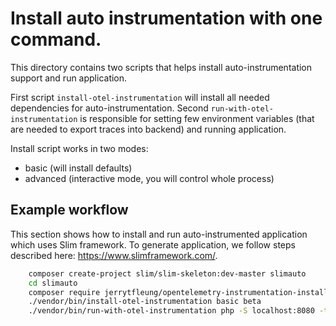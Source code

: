 # Install auto instrumentation with one command.

This directory contains two scripts that helps install auto-instrumentation support and run application.

First script `install-otel-instrumentation` will install all needed dependencies for auto-instrumentation. Second `run-with-otel-instrumentation` is responsible for setting few environment variables (that are needed to export traces into backend) and running application.

Install script works in two modes:

- basic (will install defaults)
- advanced (interactive mode, you will control whole process)

## Example workflow

This section shows how to install and run auto-instrumented application which uses Slim framework.
To generate application, we follow steps described here: https://www.slimframework.com/.

```bash
    composer create-project slim/slim-skeleton:dev-master slimauto
    cd slimauto
    composer require jerrytfleung/opentelemetry-instrumentation-installer
    ./vendor/bin/install-otel-instrumentation basic beta
    ./vendor/bin/run-with-otel-instrumentation php -S localhost:8080 -t public public/index.php
```
